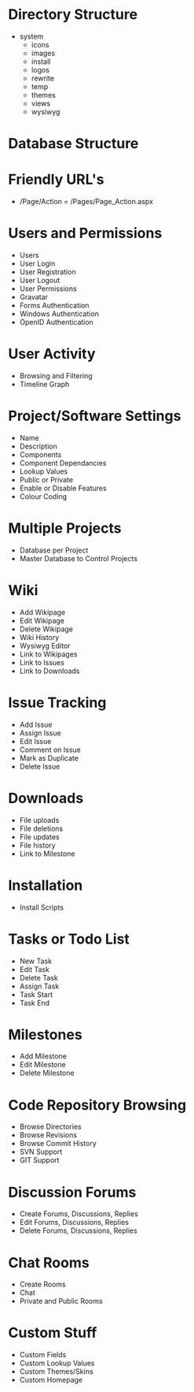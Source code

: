 # Directory Structure #

  * system
    * icons
    * images
    * install
    * logos
    * rewrite
    * temp
    * themes
    * views
    * wysiwyg

# Database Structure #

# Friendly URL's #

  * /Page/Action = /Pages/Page\_Action.aspx

# Users and Permissions #

  * Users
  * User Login
  * User Registration
  * User Logout
  * User Permissions
  * Gravatar
  * Forms Authentication
  * Windows Authentication
  * OpenID Authentication

# User Activity #

  * Browsing and Filtering
  * Timeline Graph

# Project/Software Settings #

  * Name
  * Description
  * Components
  * Component Dependancies
  * Lookup Values
  * Public or Private
  * Enable or Disable Features
  * Colour Coding

# Multiple Projects #

  * Database per Project
  * Master Database to Control Projects

# Wiki #

  * Add Wikipage
  * Edit Wikipage
  * Delete Wikipage
  * Wiki History
  * Wysiwyg Editor
  * Link to Wikipages
  * Link to Issues
  * Link to Downloads

# Issue Tracking #

  * Add Issue
  * Assign Issue
  * Edit Issue
  * Comment on Issue
  * Mark as Duplicate
  * Delete Issue

# Downloads #

  * File uploads
  * File deletions
  * File updates
  * File history
  * Link to Milestone

# Installation #

  * Install Scripts

# Tasks or Todo List #

  * New Task
  * Edit Task
  * Delete Task
  * Assign Task
  * Task Start
  * Task End

# Milestones #

  * Add Milestone
  * Edit Milestone
  * Delete Milestone

# Code Repository Browsing #

  * Browse Directories
  * Browse Revisions
  * Browse Commit History
  * SVN Support
  * GIT Support

# Discussion Forums #

  * Create Forums, Discussions, Replies
  * Edit Forums, Discussions, Replies
  * Delete Forums, Discussions, Replies

# Chat Rooms #

  * Create Rooms
  * Chat
  * Private and Public Rooms

# Custom Stuff #

  * Custom Fields
  * Custom Lookup Values
  * Custom Themes/Skins
  * Custom Homepage